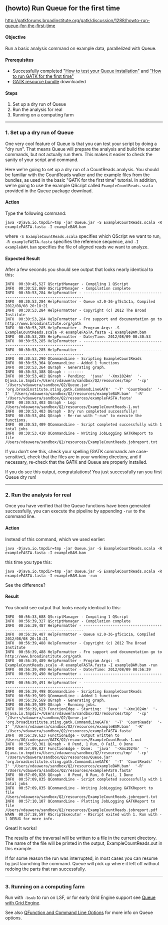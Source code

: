 ## (howto) Run Queue for the first time

http://gatkforums.broadinstitute.org/gatk/discussion/1288/howto-run-queue-for-the-first-time

<h4>Objective</h4>
<p>Run a basic analysis command on example data, parallelized with Queue.</p>
<h4>Prerequisites</h4>
<ul>
<li>Successfully completed <a href="http://gatkforums.broadinstitute.org/discussion/1287/how-to-test-your-queue-installation">&quot;How to test your Queue installation&quot;</a> and <a href="http://gatkforums.broadinstitute.org/discussion/1209/how-to-run-the-gatk-for-the-first-time#latest">&quot;How to run GATK for the first time&quot;</a></li>
<li><a href="http://gatkforums.broadinstitute.org/discussion/1213/whats-in-the-resource-bundle-and-how-can-i-get-it">GATK resource bundle</a> downloaded </li>
</ul>
<h4>Steps</h4>
<ol>
<li>Set up a dry run of Queue</li>
<li>Run the analysis for real</li>
<li>Running on a computing farm</li>
</ol>
<hr />
<h3>1. Set up a dry run of Queue</h3>
<p>One very cool feature of Queue is that you can test your script by doing a &quot;dry run&quot;. That means Queue will prepare the analysis and build the scatter commands, but not actually run them. This makes it easier to check the sanity of your script and command. </p>
<p>Here we're going to set up a dry run of a CountReads analysis. You should be familiar with the CountReads walker and the example files from the bundles, as used in the basic &quot;GATK for the first time&quot; tutorial. In addition, we're going to use the example QScript called <code>ExampleCountReads.scala</code> provided in the Queue package download. </p>
<h4>Action</h4>
<p>Type the following command:</p>
<pre><code class="pre_md">java -Djava.io.tmpdir=tmp -jar Queue.jar -S ExampleCountReads.scala -R exampleFASTA.fasta -I exampleBAM.bam</code class="pre_md"></pre>
<p>where <code>-S ExampleCountReads.scala</code> specifies which QScript we want to run, <code>-R exampleFASTA.fasta</code> specifies the reference sequence, and <code>-I exampleBAM.bam</code> specifies the file of aligned reads we want to analyze.</p>
<h4>Expected Result</h4>
<p>After a few seconds you should see output that looks nearly identical to this:</p>
<pre><code class="pre_md">INFO  00:30:45,527 QScriptManager - Compiling 1 QScript 
INFO  00:30:52,869 QScriptManager - Compilation complete 
INFO  00:30:53,284 HelpFormatter - ---------------------------------------------------------------------- 
INFO  00:30:53,284 HelpFormatter - Queue v2.0-36-gf5c1c1a, Compiled 2012/08/08 20:18:21 
INFO  00:30:53,284 HelpFormatter - Copyright (c) 2012 The Broad Institute 
INFO  00:30:53,284 HelpFormatter - Fro support and documentation go to http://www.broadinstitute.org/gatk 
INFO  00:30:53,285 HelpFormatter - Program Args: -S ExampleCountReads.scala -R exampleFASTA.fasta -I exampleBAM.bam 
INFO  00:30:53,285 HelpFormatter - Date/Time: 2012/08/09 00:30:53 
INFO  00:30:53,285 HelpFormatter - ---------------------------------------------------------------------- 
INFO  00:30:53,285 HelpFormatter - ---------------------------------------------------------------------- 
INFO  00:30:53,290 QCommandLine - Scripting ExampleCountReads 
INFO  00:30:53,364 QCommandLine - Added 1 functions 
INFO  00:30:53,364 QGraph - Generating graph. 
INFO  00:30:53,388 QGraph - ------- 
INFO  00:30:53,402 QGraph - Pending:  'java'  '-Xmx1024m'  '-Djava.io.tmpdir=/Users/vdauwera/sandbox/Q2/resources/tmp'  '-cp' '/Users/vdauwera/sandbox/Q2/Queue.jar'  'org.broadinstitute.sting.gatk.CommandLineGATK'  '-T' 'CountReads'  '-I' '/Users/vdauwera/sandbox/Q2/resources/exampleBAM.bam'  '-R' '/Users/vdauwera/sandbox/Q2/resources/exampleFASTA.fasta'  
INFO  00:30:53,403 QGraph - Log:     /Users/vdauwera/sandbox/Q2/resources/ExampleCountReads-1.out 
INFO  00:30:53,403 QGraph - Dry run completed successfully! 
INFO  00:30:53,404 QGraph - Re-run with "-run" to execute the functions. 
INFO  00:30:53,409 QCommandLine - Script completed successfully with 1 total jobs 
INFO  00:30:53,410 QCommandLine - Writing JobLogging GATKReport to file /Users/vdauwera/sandbox/Q2/resources/ExampleCountReads.jobreport.txt </code class="pre_md"></pre>
<p>If you don't see this, check your spelling (GATK commands are case-sensitive), check that the files are in your working directory, and if necessary, re-check that the GATK and Queue are properly installed.</p>
<p>If you do see this output, congratulations! You just successfully ran you first Queue dry run! </p>
<hr />
<h3>2. Run the analysis for real</h3>
<p>Once you have verified that the Queue functions have been generated successfully, you can execute the pipeline by appending <code>-run</code> to the command line.</p>
<h4>Action</h4>
<p>Instead of this command, which we used earlier:</p>
<pre><code class="pre_md">java -Djava.io.tmpdir=tmp -jar Queue.jar -S ExampleCountReads.scala -R exampleFASTA.fasta -I exampleBAM.bam</code class="pre_md"></pre>
<p>this time you type this:</p>
<pre><code class="pre_md">java -Djava.io.tmpdir=tmp -jar Queue.jar -S ExampleCountReads.scala -R exampleFASTA.fasta -I exampleBAM.bam -run</code class="pre_md"></pre>
<p>See the difference?</p>
<h4>Result</h4>
<p>You should see output that looks nearly identical to this:</p>
<pre><code class="pre_md">INFO  00:56:33,688 QScriptManager - Compiling 1 QScript 
INFO  00:56:39,327 QScriptManager - Compilation complete 
INFO  00:56:39,487 HelpFormatter - ---------------------------------------------------------------------- 
INFO  00:56:39,487 HelpFormatter - Queue v2.0-36-gf5c1c1a, Compiled 2012/08/08 20:18:21 
INFO  00:56:39,488 HelpFormatter - Copyright (c) 2012 The Broad Institute 
INFO  00:56:39,488 HelpFormatter - Fro support and documentation go to http://www.broadinstitute.org/gatk 
INFO  00:56:39,489 HelpFormatter - Program Args: -S ExampleCountReads.scala -R exampleFASTA.fasta -I exampleBAM.bam -run 
INFO  00:56:39,490 HelpFormatter - Date/Time: 2012/08/09 00:56:39 
INFO  00:56:39,490 HelpFormatter - ---------------------------------------------------------------------- 
INFO  00:56:39,491 HelpFormatter - ---------------------------------------------------------------------- 
INFO  00:56:39,498 QCommandLine - Scripting ExampleCountReads 
INFO  00:56:39,569 QCommandLine - Added 1 functions 
INFO  00:56:39,569 QGraph - Generating graph. 
INFO  00:56:39,589 QGraph - Running jobs. 
INFO  00:56:39,623 FunctionEdge - Starting:  'java'  '-Xmx1024m'  '-Djava.io.tmpdir=/Users/vdauwera/sandbox/Q2/resources/tmp'  '-cp' '/Users/vdauwera/sandbox/Q2/Queue.jar'  'org.broadinstitute.sting.gatk.CommandLineGATK'  '-T' 'CountReads'  '-I' '/Users/vdauwera/sandbox/Q2/resources/exampleBAM.bam'  '-R' '/Users/vdauwera/sandbox/Q2/resources/exampleFASTA.fasta'  
INFO  00:56:39,623 FunctionEdge - Output written to /Users/GG/codespace/GATK/Q2/resources/ExampleCountReads-1.out 
INFO  00:56:50,301 QGraph - 0 Pend, 1 Run, 0 Fail, 0 Done 
INFO  00:57:09,827 FunctionEdge - Done:  'java'  '-Xmx1024m'  '-Djava.io.tmpdir=/Users/vdauwera/sandbox/Q2/resources/tmp'  '-cp' '/Users/vdauwera/sandbox/Q2/resources/Queue.jar'  'org.broadinstitute.sting.gatk.CommandLineGATK'  '-T' 'CountReads'  '-I' '/Users/vdauwera/sandbox/Q2/resources/exampleBAM.bam'  '-R' '/Users/vdauwera/sandbox/Q2/resources/exampleFASTA.fasta'  
INFO  00:57:09,828 QGraph - 0 Pend, 0 Run, 0 Fail, 1 Done 
INFO  00:57:09,835 QCommandLine - Script completed successfully with 1 total jobs 
INFO  00:57:09,835 QCommandLine - Writing JobLogging GATKReport to file /Users/vdauwera/sandbox/Q2/resources/ExampleCountReads.jobreport.txt 
INFO  00:57:10,107 QCommandLine - Plotting JobLogging GATKReport to file /Users/vdauwera/sandbox/Q2/resources/ExampleCountReads.jobreport.pdf 
WARN  00:57:18,597 RScriptExecutor - RScript exited with 1. Run with -l DEBUG for more info. </code class="pre_md"></pre>
<p>Great! It works!</p>
<p>The results of the traversal will be written to a file in the current directory. The name of the file will be printed in the output, ExampleCountReads.out in this example.</p>
<p>If for some reason the run was interrupted, in most cases you can resume by just launching the command. Queue will pick up where it left off without redoing the parts that ran successfully. </p>
<hr />
<h3>3. Running on a computing farm</h3>
<p>Run with <code>-bsub</code> to run on LSF, or for early Grid Engine support see <a href="http://www.broadinstitute.org/gatk/guide/article?id=1313">Queue with Grid Engine</a>.</p>
<p>See also <a href="http://www.broadinstitute.org/gatk/guide/article?id=1311">QFunction and Command Line Options</a> for more info on Queue options.</p>